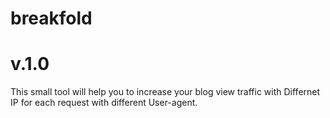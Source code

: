 # breakfold
 #       v.1.0
This small tool will help you to increase your blog view traffic with Differnet IP for each request with different User-agent.

